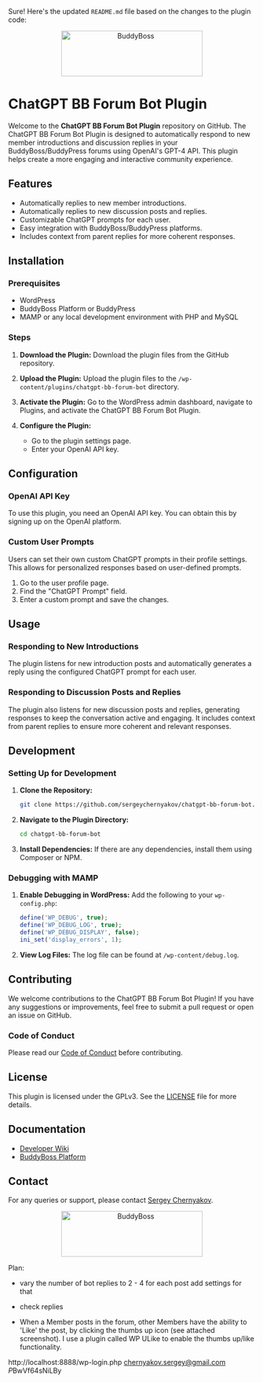 Sure! Here's the updated `README.md` file based on the changes to the plugin code:

<p align="center">
<a href="https://www.buddyboss.com/"><img src="https://github.com/buddyboss/chatgpt-bb-forum-bot/raw/master/.github/buddyboss-logo.jpg" alt="BuddyBoss" width="288" height="93" /></a>
</p>

# ChatGPT BB Forum Bot Plugin

Welcome to the **ChatGPT BB Forum Bot Plugin** repository on GitHub. The ChatGPT BB Forum Bot Plugin is designed to automatically respond to new member introductions and discussion replies in your BuddyBoss/BuddyPress forums using OpenAI's GPT-4 API. This plugin helps create a more engaging and interactive community experience.

## Features

- Automatically replies to new member introductions.
- Automatically replies to new discussion posts and replies.
- Customizable ChatGPT prompts for each user.
- Easy integration with BuddyBoss/BuddyPress platforms.
- Includes context from parent replies for more coherent responses.

## Installation

### Prerequisites

- WordPress
- BuddyBoss Platform or BuddyPress
- MAMP or any local development environment with PHP and MySQL

### Steps

1. **Download the Plugin:**
   Download the plugin files from the GitHub repository.

2. **Upload the Plugin:**
   Upload the plugin files to the `/wp-content/plugins/chatgpt-bb-forum-bot` directory.

3. **Activate the Plugin:**
   Go to the WordPress admin dashboard, navigate to Plugins, and activate the ChatGPT BB Forum Bot Plugin.

4. **Configure the Plugin:**
   - Go to the plugin settings page.
   - Enter your OpenAI API key.

## Configuration

### OpenAI API Key

To use this plugin, you need an OpenAI API key. You can obtain this by signing up on the OpenAI platform.

### Custom User Prompts

Users can set their own custom ChatGPT prompts in their profile settings. This allows for personalized responses based on user-defined prompts.

1. Go to the user profile page.
2. Find the "ChatGPT Prompt" field.
3. Enter a custom prompt and save the changes.

## Usage

### Responding to New Introductions

The plugin listens for new introduction posts and automatically generates a reply using the configured ChatGPT prompt for each user.

### Responding to Discussion Posts and Replies

The plugin also listens for new discussion posts and replies, generating responses to keep the conversation active and engaging. It includes context from parent replies to ensure more coherent and relevant responses.

## Development

### Setting Up for Development

1. **Clone the Repository:**
   ```bash
   git clone https://github.com/sergeychernyakov/chatgpt-bb-forum-bot.git
   ```

2. **Navigate to the Plugin Directory:**
   ```bash
   cd chatgpt-bb-forum-bot
   ```

3. **Install Dependencies:**
   If there are any dependencies, install them using Composer or NPM.

### Debugging with MAMP

1. **Enable Debugging in WordPress:**
   Add the following to your `wp-config.php`:
   ```php
   define('WP_DEBUG', true);
   define('WP_DEBUG_LOG', true);
   define('WP_DEBUG_DISPLAY', false);
   ini_set('display_errors', 1);
   ```

2. **View Log Files:**
   The log file can be found at `/wp-content/debug.log`.

## Contributing

We welcome contributions to the ChatGPT BB Forum Bot Plugin! If you have any suggestions or improvements, feel free to submit a pull request or open an issue on GitHub.

### Code of Conduct

Please read our [Code of Conduct](CODE_OF_CONDUCT.md) before contributing.

## License

This plugin is licensed under the GPLv3. See the [LICENSE](LICENSE.txt) file for more details.

## Documentation

- [Developer Wiki](https://github.com/buddyboss/chatgpt-bb-forum-bot/wiki)
- [BuddyBoss Platform](https://github.com/buddyboss/buddyboss-platform)

## Contact

For any queries or support, please contact [Sergey Chernyakov](https://github.com/sergeychernyakov).

<p align="center">
<a href="https://www.buddyboss.com/"><img src="https://github.com/buddyboss/chatgpt-bb-forum-bot/raw/master/.github/buddyboss-logo.jpg" alt="BuddyBoss" width="288" height="93" /></a>
</p>


Plan:
+ vary the number of bot replies to 2 - 4 for each post
add settings for that

+ check replies

- When a Member posts in the forum, other Members have the ability to 'Like' the post, by clicking the thumbs up icon (see attached screenshot). I use a plugin called WP ULike to enable the thumbs up/like functionality.


http://localhost:8888/wp-login.php
chernyakov.sergey@gmail.com
$P$BwVf64sNiLBy
